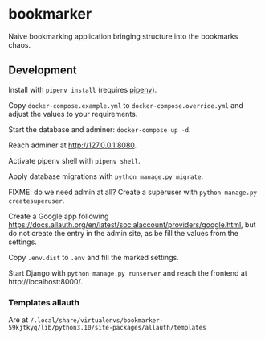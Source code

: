 # bookmarker

Naive bookmarking application bringing structure into the bookmarks chaos.

## Development

Install with `pipenv install` (requires [pipenv](https://pipenv.pypa.io/en/latest/)).

Copy `docker-compose.example.yml` to `docker-compose.override.yml` and adjust the values to your requirements.

Start the database and adminer: `docker-compose up -d`.

Reach adminer at http://127.0.0.1:8080.

Activate pipenv shell with `pipenv shell`.

Apply database migrations with `python manage.py migrate`.

FIXME: do we need admin at all?
Create a superuser with `python manage.py createsuperuser`.

Create a Google app following https://docs.allauth.org/en/latest/socialaccount/providers/google.html, but do not create the entry in the admin site, as be fill the values from the settings.

Copy `.env.dist` to `.env` and fill the marked settings.

Start Django with `python manage.py runserver` and reach the frontend at http://localhost:8000/.


### Templates allauth

Are at `/.local/share/virtualenvs/bookmarker-59kjtkyq/lib/python3.10/site-packages/allauth/templates`
